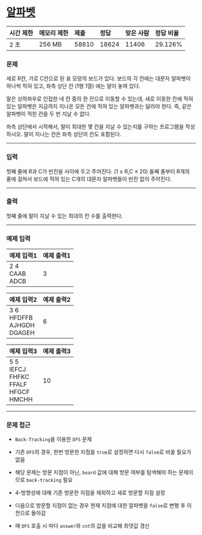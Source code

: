 # [알파벳](https://www.acmicpc.net/problem/1987)

<div align = center>

| 시간 제한 | 메모리 제한 | 제출  | 정답  | 맞은 사람 | 정답 비율 |
| :-------- | :---------- | :---- | :---- | :-------- | :-------- |
| 2 초      | 256 MB      | 58810 | 18624 | 11406     | 29.126%   |

</div>

### 문제

세로 R칸, 가로 C칸으로 된 표 모양의 보드가 있다. 보드의 각 칸에는 대문자 알파벳이 하나씩 적혀 있고, 좌측 상단 칸 (1행 1열) 에는 말이 놓여 있다.

말은 상하좌우로 인접한 네 칸 중의 한 칸으로 이동할 수 있는데, 새로 이동한 칸에 적혀 있는 알파벳은 지금까지 지나온 모든 칸에 적혀 있는 알파벳과는 달라야 한다. 즉, 같은 알파벳이 적힌 칸을 두 번 지날 수 없다.

좌측 상단에서 시작해서, 말이 최대한 몇 칸을 지날 수 있는지를 구하는 프로그램을 작성하시오. 말이 지나는 칸은 좌측 상단의 칸도 포함된다.

---

### 입력

첫째 줄에 R과 C가 빈칸을 사이에 두고 주어진다. (1 ≤ R,C ≤ 20) 둘째 줄부터 R개의 줄에 걸쳐서 보드에 적혀 있는 C개의 대문자 알파벳들이 빈칸 없이 주어진다.

---

### 출력

첫째 줄에 말이 지날 수 있는 최대의 칸 수를 출력한다.

---

### 예제 입력

| 예제 입력1            | 예제 출력1 |
| :-------------------- | :--------- |
| 2 4<br/>CAAB<br/>ADCB | 3          |

| 예제 입력2                           | 예제 출력2 |
| :----------------------------------- | :--------- |
| 3 6<br/>HFDFFB<br/>AJHGDH<br/>DGAGEH | 6          |

| 예제 입력3                                            | 예제 출력3 |
| :---------------------------------------------------- | :--------- |
| 5 5<br/>IEFCJ<br/>FHFKC<br/>FFALF<br/>HFGCF<br/>HMCHH | 10         |

---

### 문제 접근

  - `Back-Tracking`을 이용한 `DFS` 문제

  - 기존 `DFS`의 경우, 한번 방문한 지점을 `true`로 설정하면 다시 `false`로 바꿀 필요가 없음

  - 해당 문제는 방문 지점이 아닌, `board` 값에 대해 방문 여부를 탐색해야 하는 문제이므로 `back-tracking` 필요

  - 4-방향성에 대해 기존 방문한 지점을 제외하고 새로 방문할 지점 설정

  - 다음으로 방문할 지점이 없는 경우 현재 지점에 대한 알파벳을 `false`로 변형 후 이전으로 돌아감

  - 매 `DFS` 호출 시 마다 `answer`와 `cnt`의 값을 비교해 최댓값 갱신